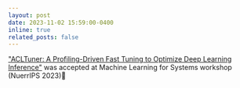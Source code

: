 ```yaml
---
layout: post
date: 2023-11-02 15:59:00-0400
inline: true
related_posts: false
---
```

<a href="https://mlforsystems.org/">"ACLTuner: A Profiling-Driven Fast Tuning to Optimize Deep Learning Inference"</a> was accepted at Machine Learning for Systems workshop (NuerrIPS 2023):tada:

